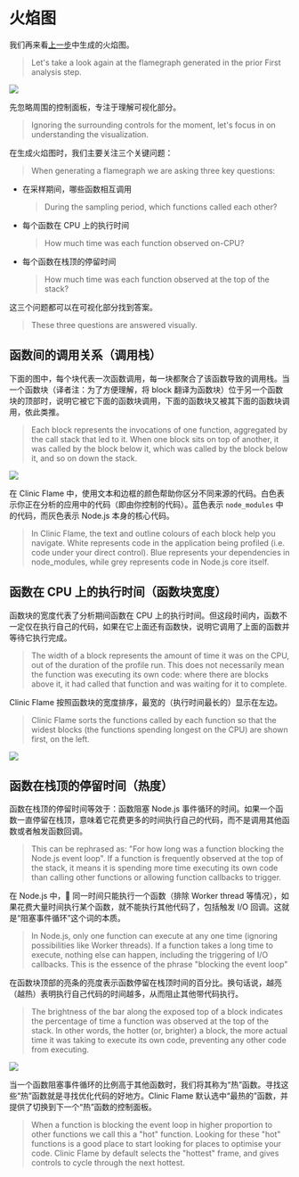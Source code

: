 # 火焰图

我们再来看[上一步](./first_analysis.html)中生成的火焰图。

> Let's take a look again at the flamegraph generated in the prior First analysis step.

![](https://clinicjs.org/static/60ec54d4c38a25cb8c567ccf71a6c187/65be2/03.png)

先忽略周围的控制面板，专注于理解可视化部分。

> Ignoring the surrounding controls for the moment, let's focus in on understanding the visualization.

在生成火焰图时，我们主要关注三个关键问题：

> When generating a flamegraph we are asking three key questions:

-   在采样期间，哪些函数相互调用
    > During the sampling period, which functions called each other?
-   每个函数在 CPU 上的执行时间
    > How much time was each function observed on-CPU?
-   每个函数在栈顶的停留时间
    > How much time was each function observed at the top of the stack?

这三个问题都可以在可视化部分找到答案。

> These three questions are answered visually.

## 函数间的调用关系（调用栈）

下面的图中，每个块代表一次函数调用，每一块都聚合了该函数导致的调用栈。当一个函数块（译者注：为了方便理解，将 block 翻译为函数块）位于另一个函数块的顶部时，说明它被它下面的函数块调用，下面的函数块又被其下面的函数块调用，依此类推。

> Each block represents the invocations of one function, aggregated by the call stack that led to it. When one block sits on top of another, it was called by the block below it, which was called by the block below it, and so on down the stack.

![](https://clinicjs.org/static/c784a05011433eb4418ae85791697da8/c4232/04-A.png)

在 Clinic Flame 中，使用文本和边框的颜色帮助你区分不同来源的代码。白色表示你正在分析的应用中的代码（即由你控制的代码）。蓝色表示 `node_modules` 中的代码，而灰色表示 Node.js 本身的核心代码。

> In Clinic Flame, the text and outline colours of each block help you navigate. White represents code in the application being profiled (i.e. code under your direct control). Blue represents your dependencies in node_modules, while grey represents code in Node.js core itself.

## 函数在 CPU 上的执行时间（函数块宽度）

函数块的宽度代表了分析期间函数在 CPU 上的执行时间。但这段时间内，函数不一定仅在执行自己的代码，如果在它上面还有函数快，说明它调用了上面的函数并等待它执行完成。

> The width of a block represents the amount of time it was on the CPU, out of the duration of the profile run. This does not necessarily mean the function was executing its own code: where there are blocks above it, it had called that function and was waiting for it to complete.

Clinic Flame 按照函数块的宽度排序，最宽的（执行时间最长的）显示在左边。

> Clinic Flame sorts the functions called by each function so that the widest blocks (the functions spending longest on the CPU) are shown first, on the left.

![](https://clinicjs.org/static/cb5f24545b483df675c04a361af12edd/c4232/04-B.png)

## 函数在栈顶的停留时间（热度）

函数在栈顶的停留时间等效于：函数阻塞 Node.js 事件循环的时间。如果一个函数一直停留在栈顶，意味着它花费更多的时间执行自己的代码，而不是调用其他函数或者触发函数回调。

> This can be rephrased as: "For how long was a function blocking the Node.js event loop". If a function is frequently observed at the top of the stack, it means it is spending more time executing its own code than calling other functions or allowing function callbacks to trigger.

在 Node.js 中， 同一时间只能执行一个函数（排除 Worker thread 等情况），如果花费大量时间执行某个函数，就不能执行其他代码了，包括触发 I/O 回调。这就是“阻塞事件循环”这个词的本质。

> In Node.js, only one function can execute at any one time (ignoring possibilities like Worker threads). If a function takes a long time to execute, nothing else can happen, including the triggering of I/O callbacks. This is the essence of the phrase "blocking the event loop"

在函数块顶部的亮条的亮度表示函数停留在栈顶时间的百分比。换句话说，越亮（越热）表明执行自己代码的时间越多，从而阻止其他带代码执行。

> The brightness of the bar along the exposed top of a block indicates the percentage of time a function was observed at the top of the stack. In other words, the hotter (or, brighter) a block, the more actual time it was taking to execute its own code, preventing any other code from executing.

![](https://clinicjs.org/static/38f13a6ea48ca78ae269acf140dd128d/c4232/04-C.png)

当一个函数阻塞事件循环的比例高于其他函数时，我们将其称为“热”函数。寻找这些“热”函数就是寻找优化代码的好地方。Clinic Flame 默认选中“最热的”函数，并提供了切换到下一个“热”函数的控制面板。

> When a function is blocking the event loop in higher proportion to other functions we call this a "hot" function. Looking for these "hot" functions is a good place to start looking for places to optimise your code. Clinic Flame by default selects the "hottest" frame, and gives controls to cycle through the next hottest.
